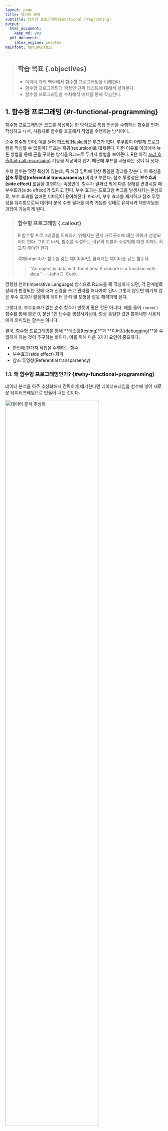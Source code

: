 ```yaml
---
layout: page
title: 데이터 과학
subtitle: 함수형 프로그래밍(Functional Programming)
output:
  html_document: 
    keep_md: yes
  pdf_document:
    latex_engine: xelatex
mainfont: NanumGothic
---
```





> ## 학습 목표 {.objectives}
>
> * 데이터 과학 맥락에서 함수형 프로그래밍을 이해한다.
> * 함수형 프로그래밍과 짝꿍인 단위 테스트에 대해서 살펴본다.
> * 함수형 프로그래밍을 수치해석 예제를 통해 학습한다.


## 1. 함수형 프로그래밍 {#r-functional-programming}

함수형 프로그래밍은 코드를 작성하는 한 방식으로 특정 연산을 수행하는 함수를 먼저 작성하고 나서,
사용자로 함수를 호출해서 작업을 수행하는 방식이다.

순수 함수형 언어, 예를 들어 [하스케(Haskell)](https://ko.wikipedia.org/wiki/하스켈)은 루프가 없다.
루푸없이 어떻게 프로그램을 작성할 수 있을까? 루프는 재귀(recursion)로 대체된다. 이런 이유로 아래에서
뉴톤 방법을 통해 근을 구하는 방식을 R코드로 두가지 방법을 보여준다. R은 아직 
[꼬리 호출(tail-call recurssion)](http://hanmomhanda.github.io/2015/07/27/%EC%9E%AC%EA%B7%80-%EB%B0%98%EB%B3%B5-Tail-Recursion/) 기능을 
제공하지 않기 때문에 루프를 사용하는 것이 더 낫다. 

수학 함수는 멋진 특성이 있는데, 즉 해당 입력에 항상 동일한 결과를 갖는다. 이 특성을 **참조 투명성(referential transparaency)** 이라고 부른다.
참조 투명성은 **부수효과(side effect)** 없음을 표현하는 속성인데, 함수가 결과값 외에 다른 상태를 변경시킬 때 부수효과(side effect)가 있다고 한다.
부수 효과는 프로그램 버그를 발생시키는 온상으로, 부수 효과를 없애면 디버깅이 용이해진다.
따라서, 부수 효과를 제거하고 참조 투명성을 유지함으로써 데이터 분석 수행 결과를 예측 가능한 상태로 유지시켜 재현가능한 과학이 가능하게 된다.

> ### 함수형 프로그래밍 {.callout}
> 
> 
> R 함수형 프로그래밍을 이해하기 위해서는 먼저 자료구조에 대한 이해가 선행되어야 한다. 그리고 나서,
> 함수를 작성하는 이유와 더불어 작성법에 대한 이해도 확고히 해야만 한다.
> 
> 객체(object)가 함수를 갖는 데이터라면, 클러져는 데이터를 갖는 함수다.
> 
> > "An object is data with functions. A closure is a function with data." -- John D. Cook


명령형 언어(Imperative Language) 방식으로 R코드를 쭉 작성하게 되면, 각 단계별로 상태가 변경되는 것에 대해 신경을 쓰고 관리를 해나가야 된다.
그렇지 않으면 예기치 않은 부수 효과가 발생하여 데이터 분석 및 모형을 잘못 해석하게 된다.

그렇다고, 부수효과가 없는 순수 함수가 반듯이 좋은 것은 아니다. 예를 들어 `rnorm()` 함수를 통해 평균 0, 분산 1인 난수를 생성시키는데,
항상 동일한 값만 뽑아내면 사용자에게 의미있는 함수는 아니다. 

결국, 함수형 프로그래밍을 통해 **테스팅(testing)**과 **디버깅(debugging)**을 수월하게 하는 것이 추구하는 바이다. 이를 위해 
다음 3가지 요인이 중요하다. 

- 한번에 한가지 작업을 수행하는 함수 
- 부수효과(side effect) 회피
- 참조 투명성(Referential transparaency)

### 1.1. 왜 함수형 프로그래밍인가? {#why-functional-programming}

데이터 분석을 아주 추상화해서 간략하게 얘기한다면 데이터프레임을 함수에 넣어 새로운 데이터프레임으로 만들어 내는 것이다.

<img src="fig/fp-data-analysis.png" alt="데이터 분석 추상화" width="77%" />

데이터 분석, 데이터 전처리, 변수 선택, 모형 개발이 한번에 해결되는 것이 아니라서, 
데이터프레임을 함수에 넣어 상태가 변경된 데이터프레임이 생성되고, 이를 다시 함수에 넣어 또다른 변경된 상태 
데이터프레임을 얻게 되는 과정을 쭉 반복해 나간다.

<img src="fig/fp-data-analysis-workflow.png" alt="데이터 분석 작업흐름" width="57%" />

따라서... 데이터 분석에는 함수형 프로그래밍 패러다임을 활용하고, 툴/패키지 개발에는 객체지향 프로그래밍 패러다임 사용이 권장된다.

<img src="fig/fp-data-analysis-choice.png" alt="데이터 분석에는 함수형 프로그래밍" width="77%" />


### 1.2. [뉴튼 방법(Newton's Method)](https://en.wikipedia.org/wiki/Newton%27s_method) {#functional-programming-newton}

뉴튼-랩슨 알고리즘으로도 알려진 뉴튼(Newton Method) 방법은 
컴퓨터를 사용해서 수치해석 방법으로 실함수의 근을 찾아내는 방법이다. 

특정 함수 $f$ 의 근을 찾을 경우, 함수 미분값 $f'$, 초기값 $x_0$가 주어지면 
근사적 근에 가까운 값은 다음과 같이 정의된다.

$$x_{1} = x_0 - \frac{f(x_0)}{f'(x_0)}$$

이 과정을 반복하게 되면 오차가 매우 적게 근의 값에 도달하게 된다.

$$x_{n+1} = x_n - \frac{f(x_n)}{f'(x_n)}$$

기하적으로 보면, 파란 선은 함수 $f$ 이고, 
$f$를 미분한 $f'$ 빨간 선은  뉴턴방법을 활용하여 근을 구해가는 과정을 시각적으로 보여주고 있다.
$x_{n-1}$ 보다 $x_n$이, $x_n$ 보다 $x_{n+1}$이 함수 $f$ 근에 더 가깝게 접근해 나가는 것이 확인된다.

<img src="fig/newton_method_ani.gif" alt="뉴튼 방법" width="57%" />

### 1.3. 뉴튼 방법 R 코드 [^fp-book] {#functional-programming-newton-method}

[^fp-book]: [Bruno Rodrigues(2016), "Functional programming and unit testing for data munging with R", LeanPub, 2016-12-23](http://www.brodrigues.co/fput/)

뉴튼 방법을 R코들 구현하면 다음과 같이 612의 제곱근 값을 수치적으로 컴퓨터를 활용하여 구할 수 있다.
`while`같은 루프를 활용하여 반복적으로 해를 구하는 것도 가능하지만 재귀를 활용하여 해를 구하는 방법이 
코드를 작성하고 읽는 개발자 관점에서는 훨씬 더 편리하고 권장된다.

하지만, 속도는 `while` 루프를 사용하는 것이 R에서는 득이 많다. 이유는 오랜 세월에 걸쳐 최적화 과정을 거쳐 진화했기 때문이다.


<div class = "row">
<div class = "col-md-6">
**while 루프를 사용한 방법**


~~~{.r}
find_root <- function(guess, init, eps = 10^(-10)){
    while(abs(init**2 - guess) > eps){
        init <- 1/2 *(init + guess/init)
        cat("현재 값: ", init, "\n")
    }
    return(init)
}

find_root(612, 10)
~~~



~~~{.output}
현재 값:  35.6 
현재 값:  26.39551 
현재 값:  24.79064 
현재 값:  24.73869 
현재 값:  24.73863 
현재 값:  24.73863 

~~~



~~~{.output}
[1] 24.73863

~~~

</div>
<div class = "col-md-6">
**재귀를 사용한 방법**


~~~{.r}
find_root_recur <- function(guess, init, eps = 10^(-10)){
    if(abs(init**2 - guess) < eps){
        return(init)
    } else{
        init <- 1/2 *(init + guess/init)
        cat("재귀방법 현재 값: ", init, "\n")
        return(find_root_recur(guess, init, eps))
    }
}

find_root_recur(612, 10)
~~~



~~~{.output}
재귀방법 현재 값:  35.6 
재귀방법 현재 값:  26.39551 
재귀방법 현재 값:  24.79064 
재귀방법 현재 값:  24.73869 
재귀방법 현재 값:  24.73863 
재귀방법 현재 값:  24.73863 

~~~



~~~{.output}
[1] 24.73863

~~~
</div>
</div>


## 2. `Map()`, `Reduce()` 함수와 `*apply()` 함수 가족 [^jennybc-purrr] [^jennybc-purrr-github] {#map-reduce-apply}

[^jennybc-purrr]: [`purrr` tutorial: Lessons and Examples](https://jennybc.github.io/purrr-tutorial/index.html)

[^jennybc-purrr-github]: [`purrr` tutorial GitHub Webpage](https://github.com/jennybc/purrr-tutorial/)

함수를 인자로 받는 함수를 고차함수(High-order function)라고 부른다. 
대표적으로 `Map()`, `Reduce()`가 있다. 숫자 하나가 아닌 벡터에 대한 제곱근을 구하기 위해서 
`Map` 함수를 사용한다.



~~~{.r}
# 제곱근 함수 -------------------------------------------

find_root_recur <- function(guess, init, eps = 10^(-10)){
    if(abs(init**2 - guess) < eps){
        return(init)
    } else{
        init <- 1/2 *(init + guess/init)
        return(find_root_recur(guess, init, eps))
    }
}

# 벡터에 대한 제곱근 계산 

numbers <- c(16, 25, 36, 49, 64, 81)
Map(find_root_recur, numbers, init=1, eps = 10^-10)
~~~



~~~{.output}
[[1]]
[1] 4

[[2]]
[1] 5

[[3]]
[1] 6

[[4]]
[1] 7

[[5]]
[1] 8

[[6]]
[1] 9

~~~

숫자 하나를 받는 함수가 아니라, 벡터를 인자로 받아 제곱근을 계산하는 함수를 
작성할 경우 함수 내부에서 함수를 인자로 받을 수 있도록 `Map` 함수를 활용한다.



~~~{.r}
# `Map` 벡터 제곱근 계산

find_vec_root_recur <- function(numbers, init, eps = 10^(-10)){
    return(Map(find_root_recur, numbers, init, eps))
}

numbers_z <- c(9, 16, 25, 49, 121)
find_vec_root_recur(numbers_z, init=1, eps=10^(-10))
~~~



~~~{.output}
[[1]]
[1] 3

[[2]]
[1] 4

[[3]]
[1] 5

[[4]]
[1] 7

[[5]]
[1] 11

~~~

이러한 패턴이 많이 활용되어 `*apply` 함수가 있어, 이전에 많이 사용했을 것이다.
벡터를 인자로 먼저 넣고, 함수명을 두번째 인자로 넣고, 함수에 들어갈 매개변수를 순서대로 쭉 나열하여 
`lapply`, `sapply` 함수에 넣는다.


~~~{.r}
# `lapply` 활용 제급근 계산

lapply(numbers_z, find_root_recur, init=1, eps=10^(-10))
~~~



~~~{.output}
[[1]]
[1] 3

[[2]]
[1] 4

[[3]]
[1] 5

[[4]]
[1] 7

[[5]]
[1] 11

~~~



~~~{.r}
sapply(numbers_z, find_root_recur, init=1, eps=10^(-10))
~~~



~~~{.output}
[1]  3  4  5  7 11

~~~

`Reduce` 함수도 삶을 편안하게 할 수 있는, 루프를 회피하는 또다른 방법이다.
이름에서 알 수 있듯이 `numbers_z` 벡터 원소 각각에 대해 해당 연산작업 `+`, `%%`


~~~{.r}
# Reduce ----------------------------------------------
numbers_z
~~~



~~~{.output}
[1]   9  16  25  49 121

~~~



~~~{.r}
Reduce(`+`, numbers_z)
~~~



~~~{.output}
[1] 220

~~~



~~~{.r}
numbers_z <- c(10,7,5)
Reduce(`%%`, numbers_z)
~~~



~~~{.output}
[1] 3

~~~

## 3. `purrr` 팩키지 {#functional-programming-purrr}

`*apply` 계열 함수는 각각의 자료형에 맞춰 기억하기가 쉽지 않아, 매번 도움말을 찾아 확인하고 코딩을 해야하는 번거러움이 많다.
데이터 분석을 함수형 프로그래밍 패러다임으로 실행하도록 `purrr` 팩키지가 개발되었다. 이를 통해 데이터 분석 작업이 수월하게 되어
저녁이 있는 삶이 길어질 것으로 기대된다.






